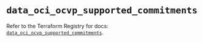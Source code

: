 # `data_oci_ocvp_supported_commitments`

Refer to the Terraform Registry for docs: [`data_oci_ocvp_supported_commitments`](https://registry.terraform.io/providers/oracle/oci/7.19.0/docs/data-sources/ocvp_supported_commitments).
